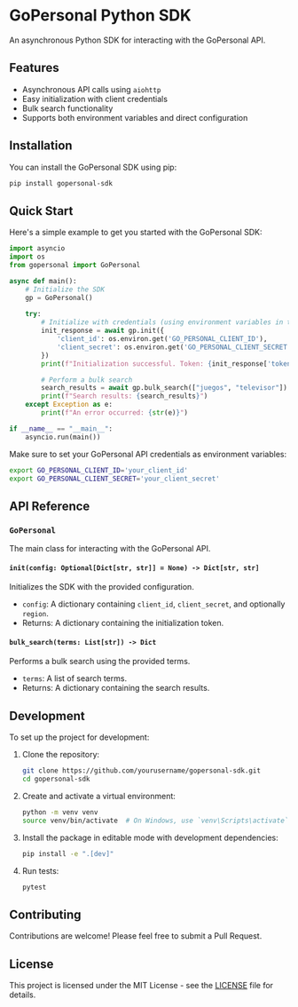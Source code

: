 # GoPersonal Python SDK

An asynchronous Python SDK for interacting with the GoPersonal API.

## Features

- Asynchronous API calls using `aiohttp`
- Easy initialization with client credentials
- Bulk search functionality
- Supports both environment variables and direct configuration

## Installation

You can install the GoPersonal SDK using pip:

```bash
pip install gopersonal-sdk
```

## Quick Start

Here's a simple example to get you started with the GoPersonal SDK:

```python
import asyncio
import os
from gopersonal import GoPersonal

async def main():
    # Initialize the SDK
    gp = GoPersonal()
    
    try:
        # Initialize with credentials (using environment variables in this example)
        init_response = await gp.init({
            'client_id': os.environ.get('GO_PERSONAL_CLIENT_ID'),
            'client_secret': os.environ.get('GO_PERSONAL_CLIENT_SECRET')
        })
        print(f"Initialization successful. Token: {init_response['token']}")

        # Perform a bulk search
        search_results = await gp.bulk_search(["juegos", "televisor"])
        print(f"Search results: {search_results}")
    except Exception as e:
        print(f"An error occurred: {str(e)}")

if __name__ == "__main__":
    asyncio.run(main())
```

Make sure to set your GoPersonal API credentials as environment variables:

```bash
export GO_PERSONAL_CLIENT_ID='your_client_id'
export GO_PERSONAL_CLIENT_SECRET='your_client_secret'
```

## API Reference

### `GoPersonal`

The main class for interacting with the GoPersonal API.

#### `init(config: Optional[Dict[str, str]] = None) -> Dict[str, str]`

Initializes the SDK with the provided configuration.

- `config`: A dictionary containing `client_id`, `client_secret`, and optionally `region`.
- Returns: A dictionary containing the initialization token.

#### `bulk_search(terms: List[str]) -> Dict`

Performs a bulk search using the provided terms.

- `terms`: A list of search terms.
- Returns: A dictionary containing the search results.

## Development

To set up the project for development:

1. Clone the repository:
   ```bash
   git clone https://github.com/yourusername/gopersonal-sdk.git
   cd gopersonal-sdk
   ```

2. Create and activate a virtual environment:
   ```bash
   python -m venv venv
   source venv/bin/activate  # On Windows, use `venv\Scripts\activate`
   ```

3. Install the package in editable mode with development dependencies:
   ```bash
   pip install -e ".[dev]"
   ```

4. Run tests:
   ```bash
   pytest
   ```

## Contributing

Contributions are welcome! Please feel free to submit a Pull Request.

## License

This project is licensed under the MIT License - see the [LICENSE](LICENSE) file for details.
